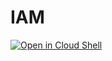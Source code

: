 # IAM


[![Open in Cloud Shell](https://gstatic.com/cloudssh/images/open-btn.png)](https://console.cloud.google.com/cloudshell/open?git_repo=https://github.com/DesarrolloEnGCP/IAM&tutorial=IAM.md)

